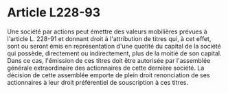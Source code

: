 # Article L228-93

Une société par actions peut émettre des valeurs mobilières prévues à l'article L. 228-91 et donnant droit à l'attribution de titres qui, à cet effet, sont ou seront émis en représentation d'une quotité du capital de la société qui possède, directement ou indirectement, plus de la moitié de son capital.   Dans ce cas, l'émission de ces titres doit être autorisée par l'assemblée générale extraordinaire des actionnaires de cette dernière société. La décision de cette assemblée emporte de plein droit renonciation de ses actionnaires à leur droit préférentiel de souscription à ces titres.